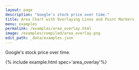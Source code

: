 ```yaml
---
layout: page
description: "Google's stock price over time."
title: Area Chart with Overlaying Lines and Point Markers
menu: examples
permalink: /examples/area_overlay.html
image: /examples/compiled/area_overlay.png
edit_path: _data/examples.json
---
```


Google's stock price over time.

{% include example.html spec='area_overlay'%}
